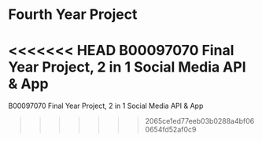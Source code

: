 # Fourth Year Project
<<<<<<< HEAD
B00097070 Final Year Project, 2 in 1 Social Media API & App 
=======
B00097070 Final Year Project, 2 in 1 Social Media API & App 
>>>>>>> 2065ce1ed77eeb03b0288a4bf060654fd52af0c9

